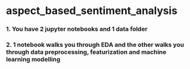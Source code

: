 # aspect_based_sentiment_analysis
### 1. You have 2 jupyter notebooks and 1 data folder
### 2. 1 notebook walks you through EDA and the other walks you through data preprocessing, featurization and machine learning modelling
